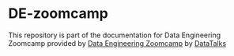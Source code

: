 # DE-zoomcamp
This repository is part of the documentation for Data Engineering Zoomcamp provided by [Data Engineering Zoomcamp](https://github.com/DataTalksClub/data-engineering-zoomcamp) by [DataTalks](https://datatalks.club/blog/data-engineering-zoomcamp.html)
